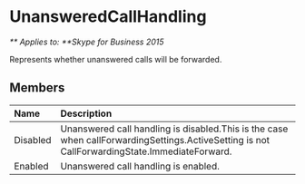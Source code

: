 
# UnansweredCallHandling


_** Applies to: **Skype for Business 2015_

Represents whether unanswered calls will be forwarded.
            
## Members



|**Name**|**Description**|
|:-----|:-----|
|Disabled|Unanswered call handling is disabled.This is the case when callForwardingSettings.ActiveSetting is not CallForwardingState.ImmediateForward.|
|Enabled|Unanswered call handling is enabled.|
